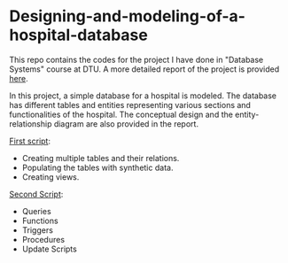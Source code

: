 # Designing-and-modeling-of-a-hospital-database
This repo contains the codes for the project I have done in "Database Systems" course at DTU. A more detailed report of the project is provided [here](https://github.com/MiladMt11/Designing-and-modeling-of-a-hospital-database/blob/7cbb1b657f4873582967e8a8cac5c6efa995f3e2/Project%20Report.pdf).


In this project, a simple database for a hospital is modeled. The database has different tables and entities representing various sections and functionalities of the hospital.
The conceptual design and the entity-relationship diagram are also provided in the report.

[First script](https://github.com/MiladMt11/Designing-and-modeling-of-a-hospital-database/blob/7cbb1b657f4873582967e8a8cac5c6efa995f3e2/10_02170DatabaseScript1_2023.sql):
* Creating multiple tables and their relations.
* Populating the tables with synthetic data.
* Creating views.

[Second Script]():
* Queries
* Functions
* Triggers
* Procedures
* Update Scripts
